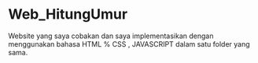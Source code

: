 # Web_HitungUmur

Website yang saya cobakan dan saya implementasikan dengan menggunakan bahasa HTML % CSS , JAVASCRIPT dalam satu folder yang sama.
